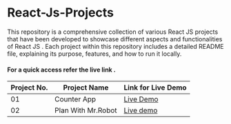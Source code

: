 # React-Js-Projects

This repository is a comprehensive collection of various React JS projects that have been developed to showcase different aspects and functionalities of React JS . Each project within this repository includes a detailed README file, explaining its purpose, features, and how to run it locally. 

#### For a quick access refer the live link .


| Project No.   | Project Name  | Link for Live Demo    |
| ------------- | ------------- | -------- |
| 01          | Counter App       | [Live Demo](https://react-counter-app-1999.netlify.app/)  |
| 02 | Plan With Mr.Robot | [Live demo](https://react-plan-with-ashish-1999.netlify.app/) |
